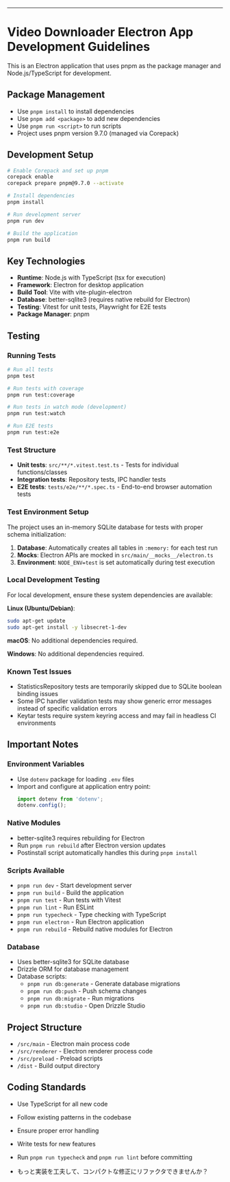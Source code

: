 ---

# Video Downloader Electron App Development Guidelines

This is an Electron application that uses pnpm as the package manager and Node.js/TypeScript for development.

## Package Management

- Use `pnpm install` to install dependencies
- Use `pnpm add <package>` to add new dependencies
- Use `pnpm run <script>` to run scripts
- Project uses pnpm version 9.7.0 (managed via Corepack)

## Development Setup

```bash
# Enable Corepack and set up pnpm
corepack enable
corepack prepare pnpm@9.7.0 --activate

# Install dependencies
pnpm install

# Run development server
pnpm run dev

# Build the application
pnpm run build
```

## Key Technologies

- **Runtime**: Node.js with TypeScript (tsx for execution)
- **Framework**: Electron for desktop application
- **Build Tool**: Vite with vite-plugin-electron
- **Database**: better-sqlite3 (requires native rebuild for Electron)
- **Testing**: Vitest for unit tests, Playwright for E2E tests
- **Package Manager**: pnpm

## Testing

### Running Tests

```bash
# Run all tests
pnpm test

# Run tests with coverage
pnpm run test:coverage

# Run tests in watch mode (development)
pnpm run test:watch

# Run E2E tests
pnpm run test:e2e
```

### Test Structure

- **Unit tests**: `src/**/*.vitest.test.ts` - Tests for individual functions/classes
- **Integration tests**: Repository tests, IPC handler tests
- **E2E tests**: `tests/e2e/**/*.spec.ts` - End-to-end browser automation tests

### Test Environment Setup

The project uses an in-memory SQLite database for tests with proper schema initialization:

1. **Database**: Automatically creates all tables in `:memory:` for each test run
2. **Mocks**: Electron APIs are mocked in `src/main/__mocks__/electron.ts`
3. **Environment**: `NODE_ENV=test` is set automatically during test execution

### Local Development Testing

For local development, ensure these system dependencies are available:

**Linux (Ubuntu/Debian)**:
```bash
sudo apt-get update
sudo apt-get install -y libsecret-1-dev
```

**macOS**:
No additional dependencies required.

**Windows**:
No additional dependencies required.

### Known Test Issues

- StatisticsRepository tests are temporarily skipped due to SQLite boolean binding issues
- Some IPC handler validation tests may show generic error messages instead of specific validation errors
- Keytar tests require system keyring access and may fail in headless CI environments

## Important Notes

### Environment Variables
- Use `dotenv` package for loading `.env` files
- Import and configure at application entry point:
  ```ts
  import dotenv from 'dotenv';
  dotenv.config();
  ```

### Native Modules
- better-sqlite3 requires rebuilding for Electron
- Run `pnpm run rebuild` after Electron version updates
- Postinstall script automatically handles this during `pnpm install`

### Scripts Available

- `pnpm run dev` - Start development server
- `pnpm run build` - Build the application
- `pnpm run test` - Run tests with Vitest
- `pnpm run lint` - Run ESLint
- `pnpm run typecheck` - Type checking with TypeScript
- `pnpm run electron` - Run Electron application
- `pnpm run rebuild` - Rebuild native modules for Electron

### Database

- Uses better-sqlite3 for SQLite database
- Drizzle ORM for database management
- Database scripts:
  - `pnpm run db:generate` - Generate database migrations
  - `pnpm run db:push` - Push schema changes
  - `pnpm run db:migrate` - Run migrations
  - `pnpm run db:studio` - Open Drizzle Studio

## Project Structure

- `/src/main` - Electron main process code
- `/src/renderer` - Electron renderer process code
- `/src/preload` - Preload scripts
- `/dist` - Build output directory

## Coding Standards

- Use TypeScript for all new code
- Follow existing patterns in the codebase
- Ensure proper error handling
- Write tests for new features
- Run `pnpm run typecheck` and `pnpm run lint` before committing

- もっと実装を工夫して、コンパクトな修正にリファクタできませんか？